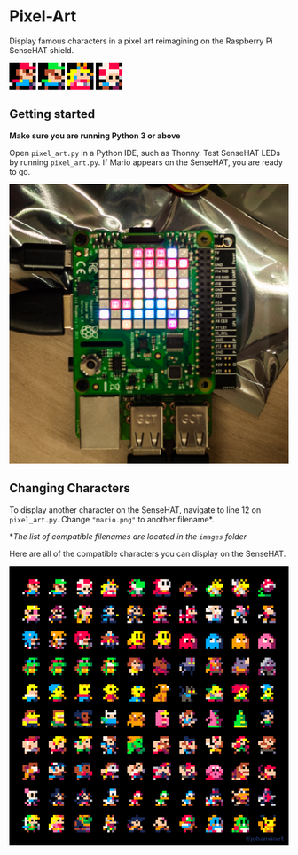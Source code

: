 # Pixel-Art
Display famous characters in a pixel art reimagining on the Raspberry Pi SenseHAT shield.

![](images/mario.png) ![](images/luigi.png) ![](images/princess-peach.png) ![](images/toad.png)

## Getting started
**Make sure you are running Python 3 or above**

Open `pixel_art.py` in a Python IDE, such as Thonny. Test SenseHAT LEDs by running `pixel_art.py`. If Mario appears on the SenseHAT, you are ready to go.

![](ref/mario-test.jpg)

## Changing Characters
To display another character on the SenseHAT, navigate to line 12 on `pixel_art.py`. Change `"mario.png"` to another filename*.

  **The list of compatible filenames are located in the `images` folder*

Here are all of the compatible characters you can display on the SenseHAT.

![](ref/All_Character_Sprites.png)
